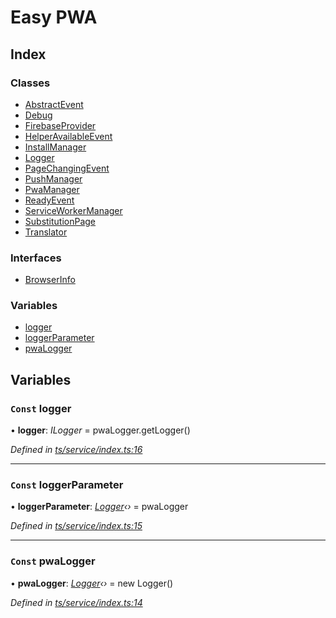 
# Easy PWA

## Index

### Classes

* [AbstractEvent](classes/abstractevent.md)
* [Debug](classes/debug.md)
* [FirebaseProvider](classes/firebaseprovider.md)
* [HelperAvailableEvent](classes/helperavailableevent.md)
* [InstallManager](classes/installmanager.md)
* [Logger](classes/logger.md)
* [PageChangingEvent](classes/pagechangingevent.md)
* [PushManager](classes/pushmanager.md)
* [PwaManager](classes/pwamanager.md)
* [ReadyEvent](classes/readyevent.md)
* [ServiceWorkerManager](classes/serviceworkermanager.md)
* [SubstitutionPage](classes/substitutionpage.md)
* [Translator](classes/translator.md)

### Interfaces

* [BrowserInfo](interfaces/browserinfo.md)

### Variables

* [logger](README.md#const-logger)
* [loggerParameter](README.md#const-loggerparameter)
* [pwaLogger](README.md#const-pwalogger)

## Variables

### `Const` logger

• **logger**: *ILogger* =  pwaLogger.getLogger()

*Defined in [ts/service/index.ts:16](https://github.com/easy-pwa/easy-pwa-js/blob/1fe1473/src/ts/service/index.ts#L16)*

___

### `Const` loggerParameter

• **loggerParameter**: *[Logger](classes/logger.md)‹›* =  pwaLogger

*Defined in [ts/service/index.ts:15](https://github.com/easy-pwa/easy-pwa-js/blob/1fe1473/src/ts/service/index.ts#L15)*

___

### `Const` pwaLogger

• **pwaLogger**: *[Logger](classes/logger.md)‹›* =  new Logger()

*Defined in [ts/service/index.ts:14](https://github.com/easy-pwa/easy-pwa-js/blob/1fe1473/src/ts/service/index.ts#L14)*
